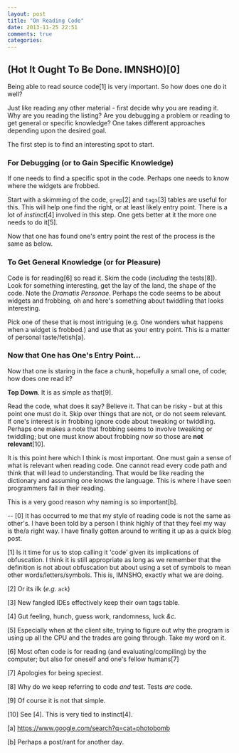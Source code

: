 ```yaml
---
layout: post
title: "On Reading Code"
date: 2013-11-25 22:51
comments: true
categories: 
---
```


## (Hot It Ought To Be Done. IMNSHO)[0] ##

Being able to read source code[1] is very important. So how does one do it
well? 

Just like reading any other material - first decide why you are reading it.
Why are you reading the listing? Are you debugging a problem or reading to get
general or specific knowledge? One takes different approaches depending upon
the desired goal.

The first step is to find an interesting spot to start.

### For Debugging (or to Gain Specific Knowledge) ###

If one needs to find a specific spot in the code. Perhaps one needs to know
where the widgets are frobbed. 

Start with a skimming of the code, `grep`[2] and `tags`[3] tables are useful
for this. This will help one find the right, or at least likely entry point.
There is a lot of *instinct*[4] involved in this step. One gets better at it
the more one needs to do it[5].

Now that one has found one's entry point the rest of the process is the same
as below.

### To Get General Knowledge (or for Pleasure) ###

Code is for reading[6] so read it. Skim the code (*including* the tests[8]).
Look for something interesting, get the lay of the land, the shape of the
code. Note the *Dramatis Personae*. Perhaps the code seems to be about widgets
and frobbing, oh and here's something about twiddling that looks interesting.

Pick one of these that is most intriguing (e.g. One wonders what happens when
a widget is frobbed.) and use that as your entry point. This is a matter of
personal taste/fetish[a].

### Now that One has One's Entry Point... ###

Now that one is staring in the face a chunk, hopefully a small one, of code;
how does one read it?

**Top Down**. It is as simple as that[9].

Read the code, what does it say? Believe it. That can be risky - but at this
point one must do it. Skip over things that are not, or do not seem relevant.
If one's interest is in frobbing ignore code about tweaking or twiddling.
Perhaps one makes a note that frobbing seems to involve tweaking or twiddling;
but one must know about frobbing now so those are **not relevant**[10]. 

It is this point here which I think is most important. One must gain a sense
of what is relevant when reading code. One cannot read every code path and
think that will lead to understanding. That would be like reading the
dictionary and assuming one knows the language. This is where I have seen
programmers fail in their reading.

This is a very good reason why naming is so important[b].

--
[0] It has occurred to me that my style of reading code is not the same as
other's. I have been told by a person I think highly of that they feel my way
is the/a right way. I have finally gotten around to writing it up as a quick
blog post.

[1] Is it time for us to stop calling it 'code' given its implications of
obfuscation. I think it is still appropriate as long as we remember that the
definition is not about obfuscation but about using a set of symbols to mean
other words/letters/symbols. This is, IMNSHO, exactly what we are doing. 

[2] Or its ilk (*e.g.* `ack`) 

[3] New fangled IDEs effectively keep their own tags table.

[4] Gut feeling, hunch, guess work, randomness, luck *&c.*

[5] Especially when at the client site, trying to figure out why the program
is using up all the CPU and the trades are going through. Take my word on it.

[6] Most often code is for reading (and evaluating/compiling) by the computer;
but also for oneself and one's fellow humans[7]

[7] Apologies for being speciest.

[8] Why do we keep referring to code *and* test. Tests *are* code.

[9] Of course it is not that simple.

[10] See [4]. This is very tied to instinct[4].

[a] https://www.google.com/search?q=cat+photobomb

[b] Perhaps a post/rant for another day.
